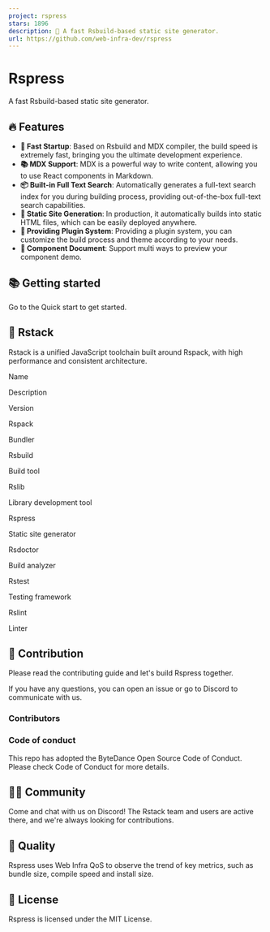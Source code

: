 ```yaml
---
project: rspress
stars: 1896
description: 🦀 A fast Rsbuild-based static site generator.
url: https://github.com/web-infra-dev/rspress
---
```


Rspress
=======

A fast Rsbuild-based static site generator.

🔥 Features
-----------

-   **🚀 Fast Startup**: Based on Rsbuild and MDX compiler, the build speed is extremely fast, bringing you the ultimate development experience.
-   **📚 MDX Support**: MDX is a powerful way to write content, allowing you to use React components in Markdown.
-   **📦 Built-in Full Text Search**: Automatically generates a full-text search index for you during building process, providing out-of-the-box full-text search capabilities.
-   **🌈 Static Site Generation**: In production, it automatically builds into static HTML files, which can be easily deployed anywhere.
-   **🔌 Providing Plugin System**: Providing a plugin system, you can customize the build process and theme according to your needs.
-   **📝 Component Document**: Support multi ways to preview your component demo.

📚 Getting started
------------------

Go to the Quick start to get started.

🦀 Rstack
---------

Rstack is a unified JavaScript toolchain built around Rspack, with high performance and consistent architecture.

Name

Description

Version

Rspack

Bundler

Rsbuild

Build tool

Rslib

Library development tool

Rspress

Static site generator

Rsdoctor

Build analyzer

Rstest

Testing framework

Rslint

Linter

🤝 Contribution
---------------

Please read the contributing guide and let's build Rspress together.

If you have any questions, you can open an issue or go to Discord to communicate with us.

### Contributors

### Code of conduct

This repo has adopted the ByteDance Open Source Code of Conduct. Please check Code of Conduct for more details.

🧑‍💻 Community
---------------

Come and chat with us on Discord! The Rstack team and users are active there, and we're always looking for contributions.

🌟 Quality
----------

Rspress uses Web Infra QoS to observe the trend of key metrics, such as bundle size, compile speed and install size.

📖 License
----------

Rspress is licensed under the MIT License.
